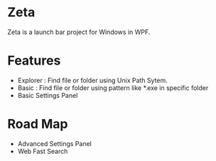 # Zeta

Zeta is a launch bar project for Windows in WPF.

# Features
* Explorer : Find file or folder using Unix Path Sytem.
* Basic : Find file or folder using pattern like *.exe in specific folder
* Basic Settings Panel

# Road Map
* Advanced Settings Panel
* Web Fast Search
